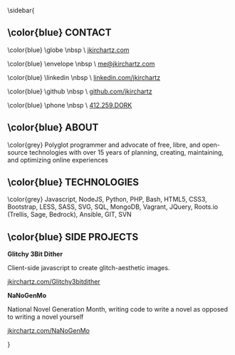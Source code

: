 \sidebar{

\color{blue} CONTACT
-----------------------------

\color{blue} \globe \nbsp \ [jkirchartz.com][1]

\color{blue} \envelope \nbsp \ [me@jkirchartz.com][2]

\color{blue} \linkedin \nbsp \ [linkedin.com/jkirchartz][3]

\color{blue} \github \nbsp \ [github.com/jkirchartz][4]

\color{blue} \phone \nbsp \ [412.259.DORK][5]

\color{blue} ABOUT
-----------------------------

\color{grey} Polyglot programmer and advocate of free, libre, and open-source technologies with over 15 years of planning, creating, maintaining, and optimizing online experiences

\color{blue} TECHNOLOGIES
-----------------------------

\color{grey} Javascript, NodeJS, Python, PHP, Bash, HTML5, CSS3, Bootstrap, LESS, SASS, SVG,
SQL, MongoDB, Vagrant, JQuery, Roots.io (Trellis, Sage, Bedrock), Ansible, GIT,
SVN


\color{blue} SIDE PROJECTS
----------------------------
**Glitchy 3Bit Dither**

Client-side javascript to create glitch-aesthetic images.

[jkirchartz.com/Glitchy3bitdither][6]

**NaNoGenMo**

National Novel Generation Month, writing code to write a novel as opposed to writing a novel yourself

[jkirchartz.com/NaNoGenMo][7]

}

[1]: http://jkirchartz.com
[2]: mailto:me@jkirchartz.com
[3]: http://linkedin.com/jkirchartz
[4]: http://github.com/jkirchartz
[5]: tel:412-259-3675
[6]: http://jkirchartz.com/Glitchy3bitdither
[7]: http://JKirchartz.com/NaNoGenMo
[8]: http://revengerists.com

